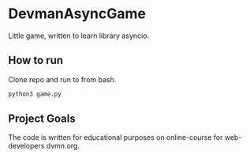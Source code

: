# DevmanAsyncGame
Little game, written to learn library asyncio.

## How to run
Clone repo and run to from bash.
```bash
python3 game.py
```

## Project Goals
The code is written for educational purposes on online-course for web-developers dvmn.org.

